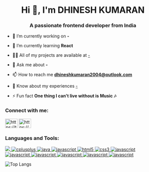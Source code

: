 <h1 align="center">Hi 👋, I'm DHINESH KUMARAN</h1>
<h3 align="center">A passionate frontend developer from India</h3>

- 🔭 I’m currently working on **-**

- 🌱 I’m currently learning **React**

- 👨‍💻 All of my projects are available at [-](-)

- 💬 Ask me about **-**

- 📫 How to reach me **dhineshkumaran2004@outlook.com**

- 📄 Know about my experiences [-](-)

- ⚡ Fun fact **One thing I can't live without is Music 🎶**

<h3 align="left">Connect with me:</h3>
<p align="left">
<a href="https://twitter.com/https://twitter.com/imdk2004" target="blank"><img align="center" src="https://raw.githubusercontent.com/rahuldkjain/github-profile-readme-generator/master/src/images/icons/Social/twitter.svg" alt="https://twitter.com/imdk2004" height="30" width="40" /></a>
<a href="https://linkedin.com/in/https://www.linkedin.com/in/dhinesh-kumaran-s/" target="blank"><img align="center" src="https://raw.githubusercontent.com/rahuldkjain/github-profile-readme-generator/master/src/images/icons/Social/linked-in-alt.svg" alt="https://www.linkedin.com/in/dhinesh-kumaran-s/" height="30" width="40" /></a>
</p>
    <h3 align="left">Languages and Tools:</h3>
    <p align="left"> 
        <a href="https://www.cprogramming.com/" target="_blank" rel="noreferrer"> 
            <img src="https://img.shields.io/badge/c-%2300599C.svg?style=for-the-badge&logo=c&logoColor=white"></img>
        </a> 
        <a href="https://www.cprogramming.com/" target="_blank" rel="noreferrer">  
            <img src="https://img.shields.io/badge/c++-%2300599C.svg?style=for-the-badge&logo=c%2B%2B&logoColor=white" alt="cplusplus" /> 
        </a> 
        <a href="https://www.java.com" target="_blank" rel="noreferrer"> 
            <img src="https://img.shields.io/badge/java-%23ED8B00.svg?style=for-the-badge&logo=openjdk&logoColor=white" alt="java" /> 
        </a> 
        <a href="https://www.python.org/" target="_blank" rel="noreferrer"> 
            <img src="https://img.shields.io/badge/python-3670A0?style=for-the-badge&logo=python&logoColor=ffdd54" alt="javascript" /> 
        </a> 
        <a href="https://www.w3.org/html/" target="_blank" rel="noreferrer"> 
            <img src="https://img.shields.io/badge/html5-%23E34F26.svg?style=for-the-badge&logo=html5&logoColor=white" alt="html5" /> 
        </a> 
        <a href="https://www.w3schools.com/css/" target="_blank" rel="noreferrer"> 
            <img src="https://img.shields.io/badge/css3-%231572B6.svg?style=for-the-badge&logo=css3&logoColor=white" alt="css3" /> 
        </a>
        <a href="https://getbootstrap.com/" target="_blank" rel="noreferrer"> 
            <img src="https://img.shields.io/badge/bootstrap-%238511FA.svg?style=for-the-badge&logo=bootstrap&logoColor=white" alt="javascript" /> 
        </a>
        <a href="https://developer.mozilla.org/en-US/docs/Web/JavaScript" target="_blank" rel="noreferrer"> 
            <img src="https://img.shields.io/badge/javascript-%23323330.svg?style=for-the-badge&logo=javascript&logoColor=%23F7DF1E" alt="javascript" /> 
        </a> 
        <a href="https://nodejs.org/en" target="_blank" rel="noreferrer"> 
            <img src="https://img.shields.io/badge/node.js-6DA55F?style=for-the-badge&logo=node.js&logoColor=white" alt="javascript" /> 
        </a> 
        <a href="https://expressjs.com/" target="_blank" rel="noreferrer"> 
            <img src="https://img.shields.io/badge/express.js-%23404d59.svg?style=for-the-badge&logo=express&logoColor=%2361DAFB" alt="javascript" /> 
        </a> 
        <a href="https://www.mongodb.com/" target="_blank" rel="noreferrer"> 
            <img src="https://img.shields.io/badge/MongoDB-%234ea94b.svg?style=for-the-badge&logo=mongodb&logoColor=white" alt="javascript" /> 
        </a> 
        <a href="https://www.mysql.com/" target="_blank" rel="noreferrer"> 
            <img src="https://img.shields.io/badge/mysql-4479A1.svg?style=for-the-badge&logo=mysql&logoColor=white" alt="javascript" /> 
        </a> 
    </p>

![Top Langs](https://github-readme-stats.vercel.app/api/top-langs?username=dhineshkumaran&show_icons=true&locale=en&layout=compact)

